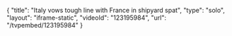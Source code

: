 {
    "title": "Italy vows tough line with France in shipyard spat",
    "type": "solo",
    "layout": "iframe-static",
    "videoId": "123195984",
    "url": "\/tvpembed\/123195984"
}